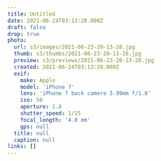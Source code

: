 ```yaml
---
title: Untitled
date: 2021-06-24T03:13:28.000Z
draft: false
drop: true
photo:
  url: s3/images/2021-06-23-20-13-28.jpg
  thumb: s3/thumbs/2021-06-23-20-13-28.jpg
  preview: s3/previews/2021-06-23-20-13-28.jpg
  created: 2021-06-24T03:13:28.000Z
  exif:
    make: Apple
    model: 'iPhone 7'
    lens: 'iPhone 7 back camera 3.99mm f/1.8'
    iso: 50
    aperture: 1.8
    shutter_speed: 1/15
    focal_length: '4.0 mm'
    gps: null
  title: null
  caption: null
links: []
---
```

